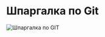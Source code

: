 # Шпаргалка по Git

![Шпаргалка по GIT](https://github.com/ZotovDenis/git_cheat-sheet/assets/132899515/f4da7666-00c2-4cc5-bf88-b4fe74b45ada)
